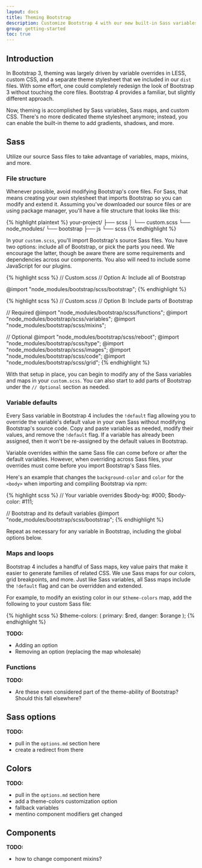 ```yaml
---
layout: docs
title: Theming Bootstrap
description: Customize Bootstrap 4 with our new built-in Sass variables for global style preferences for easy theming and component changes.
group: getting-started
toc: true
---
```


## Introduction

In Bootstrap 3, theming was largely driven by variable overrides in LESS, custom CSS, and a separate theme stylesheet that we included in our `dist` files. With some effort, one could completely redesign the look of Bootstrap 3 without touching the core files. Bootstrap 4 provides a familiar, but slightly different approach.

Now, theming is accomplished by Sass variables, Sass maps, and custom CSS. There's no more dedicated theme stylesheet anymore; instead, you can enable the built-in theme to add gradients, shadows, and more.

## Sass

Utilize our source Sass files to take advantage of variables, maps, mixins, and more.

### File structure

Whenever possible, avoid modifying Bootstrap's core files. For Sass, that means creating your own stylesheet that imports Bootstrap so you can modify and extend it. Assuming you've downloaded our source files or are using package manager, you'll have a file structure that looks like this:

{% highlight plaintext %}
your-project/
├── scss
│   └── custom.scss
└── node_modules/
    └── bootstrap
        ├── js
        └── scss
{% endhighlight %}

In your `custom.scss`, you'll import Bootstrap's source Sass files. You have two options: include all of Bootstrap, or pick the parts you need. We encourage the latter, though be aware there are some requirements and dependencies across our components. You also will need to include some JavaScript for our plugins.

{% highlight scss %}
// Custom.scss
// Option A: Include all of Bootstrap

@import "node_modules/bootstrap/scss/bootstrap";
{% endhighlight %}

{% highlight scss %}
// Custom.scss
// Option B: Include parts of Bootstrap

// Required
@import "node_modules/bootstrap/scss/functions";
@import "node_modules/bootstrap/scss/variables";
@import "node_modules/bootstrap/scss/mixins";

// Optional
@import "node_modules/bootstrap/scss/reboot";
@import "node_modules/bootstrap/scss/type";
@import "node_modules/bootstrap/scss/images";
@import "node_modules/bootstrap/scss/code";
@import "node_modules/bootstrap/scss/grid";
{% endhighlight %}

With that setup in place, you can begin to modify any of the Sass variables and maps in your `custom.scss`. You can also start to add parts of Bootstrap under the `// Optional` section as needed.

### Variable defaults

Every Sass variable in Bootstrap 4 includes the `!default` flag allowing you to override the variable's default value in your own Sass without modifying Bootstrap's source code. Copy and paste variables as needed, modify their values, and remove the `!default` flag. If a variable has already been assigned, then it won't be re-assigned by the default values in Bootstrap.

Variable overrides within the same Sass file can come before or after the default variables. However, when overriding across Sass files, your overrides must come before you import Bootstrap's Sass files.

Here's an example that changes the `background-color` and `color` for the `<body>` when importing and compiling Bootstrap via npm:

{% highlight scss %}
// Your variable overrides
$body-bg: #000;
$body-color: #111;

// Bootstrap and its default variables
@import "node_modules/bootstrap/scss/bootstrap";
{% endhighlight %}

Repeat as necessary for any variable in Bootstrap, including the global options below.

### Maps and loops

Bootstrap 4 includes a handful of Sass maps, key value pairs that make it easier to generate families of related CSS. We use Sass maps for our colors, grid breakpoints, and more. Just like Sass variables, all Sass maps include the `!default` flag and can be overridden and extended.

For example, to modify an existing color in our `$theme-colors` map, add the following to your custom Sass file:

{% highlight scss %}
$theme-colors: (
  primary: $red,
  danger: $orange
);
{% endhighlight %}

**TODO:**
- Adding an option
- Removing an option (replacing the map wholesale)

### Functions

**TODO:**
- Are these even considered part of the theme-ability of Bootstrap? Should this fall elsewhere?


## Sass options

**TODO:**
- pull in the `options.md` section here
- create a redirect from there

## Colors

**TODO:**
- pull in the `options.md` section here
- add a theme-colors customization option
- fallback variables
- mentino component modifiers get changed

## Components

**TODO:**
- how to change component mixins?
